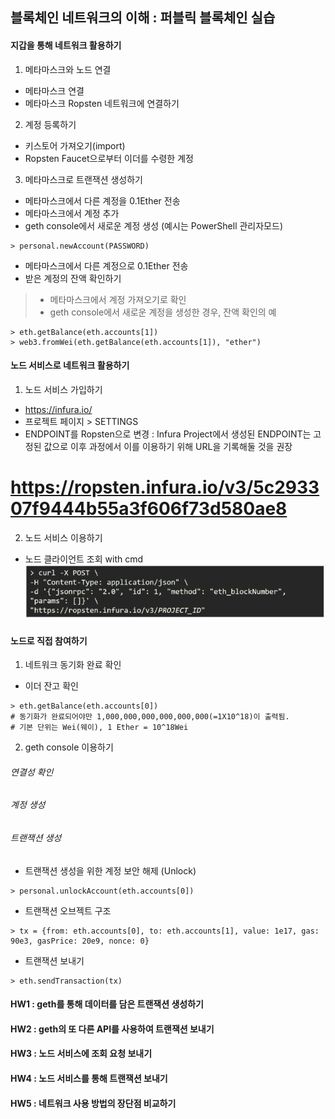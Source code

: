 ## 블록체인 네트워크의 이해 : 퍼블릭 블록체인 실습

#### 지갑을 통해 네트워크 활용하기
1. 메타마스크와 노드 연결
- 메타마스크 연결
- 메타마스크 Ropsten 네트워크에 연결하기
2. 계정 등록하기
- 키스토어 가져오기(import)
- Ropsten Faucet으로부터 이더를 수령한 계정
3. 메타마스크로 트랜잭션 생성하기
- 메타마스크에서 다른 계정을 0.1Ether 전송
- 메타마스크에서 계정 추가
- geth console에서 새로운 계정 생성 (예시는 PowerShell 관리자모드)
```
> personal.newAccount(PASSWORD)
```
- 메타마스크에서 다른 계정으로 0.1Ether 전송
- 받은 계정의 잔액 확인하기
>	- 메타마스크에서 계정 가져오기로 확인
>	- geth console에서 새로운 계정을 생성한 경우, 잔액 확인의 예
```
> eth.getBalance(eth.accounts[1])
> web3.fromWei(eth.getBalance(eth.accounts[1]), "ether")
```  

#### 노드 서비스로 네트워크 활용하기
1. 노드 서비스 가입하기
- https://infura.io/
- 프로젝트 페이지 > SETTINGS
- ENDPOINT를 Ropsten으로 변경 : Infura Project에서 생성된 ENDPOINT는 고정된 값으로 이후 과정에서 이를 이용하기 위해 URL을 기록해둘 것을 권장
# https://ropsten.infura.io/v3/5c293307f9444b55a3f606f73d580ae8
2. 노드 서비스 이용하기
- 노드 클라이언트 조회 with cmd
![node](md-images/node.JPG)  

#### 노드로 직접 참여하기
1. 네트워크 동기화 완료 확인
- 이더 잔고 확인
```
> eth.getBalance(eth.accounts[0])
# 동기화가 완료되어야만 1,000,000,000,000,000,000(=1X10^18)이 출력됨.
# 기본 단위는 Wei(웨이), 1 Ether = 10^18Wei
```
2. geth console 이용하기
###### 연결성 확인
###### 계정 생성
###### 트랜잭션 생성
- 트랜잭션 생성을 위한 계정 보안 해제 (Unlock)
```
> personal.unlockAccount(eth.accounts[0])
```
- 트랜잭션 오브젝트 구조
```
> tx = {from: eth.accounts[0], to: eth.accounts[1], value: 1e17, gas: 90e3, gasPrice: 20e9, nonce: 0}
```
- 트랜잭션 보내기
```
> eth.sendTransaction(tx)
```  

#### HW1 : geth를 통해 데이터를 담은 트랜잭션 생성하기

#### HW2 : geth의 또 다른 API를 사용하여 트랜잭션 보내기

#### HW3 : 노드 서비스에 조회 요청 보내기

#### HW4 : 노드 서비스를 통해 트랜잭션 보내기

#### HW5 : 네트워크 사용 방법의 장단점 비교하기
